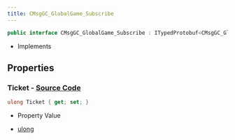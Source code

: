 ```yaml
---
title: CMsgGC_GlobalGame_Subscribe
---
```


```csharp
public interface CMsgGC_GlobalGame_Subscribe : ITypedProtobuf<CMsgGC_GlobalGame_Subscribe>, INativeHandle
```

- Implements

## Properties

### **Ticket** - [Source Code](https://github.com/swiftly-solution/swiftlys2/blob/main/managed/src/SwiftlyS2.Generated/Protobufs/Interfaces/CMsgGC_GlobalGame_Subscribe.cs#L13)

```csharp
ulong Ticket { get; set; }
```

- Property Value

- [ulong](https://learn.microsoft.com/dotnet/api/system.uint64)


